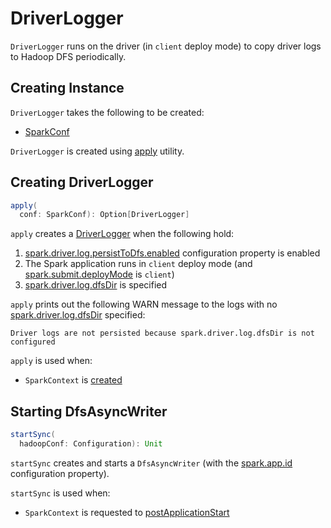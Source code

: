 # DriverLogger

`DriverLogger` runs on the driver (in `client` deploy mode) to copy driver logs to Hadoop DFS periodically.

## Creating Instance

`DriverLogger` takes the following to be created:

* <span id="conf"> [SparkConf](SparkConf.md)

`DriverLogger` is created using [apply](#apply) utility.

## <span id="apply"> Creating DriverLogger

```scala
apply(
  conf: SparkConf): Option[DriverLogger]
```

`apply` creates a [DriverLogger](#creating-instance) when the following hold:

1. [spark.driver.log.persistToDfs.enabled](configuration-properties.md#spark.driver.log.persistToDfs.enabled) configuration property is enabled
1. The Spark application runs in `client` deploy mode (and [spark.submit.deployMode](configuration-properties.md#spark.submit.deployMode) is `client`)
1. [spark.driver.log.dfsDir](configuration-properties.md#spark.driver.log.dfsDir) is specified

`apply` prints out the following WARN message to the logs with no [spark.driver.log.dfsDir](configuration-properties.md#spark.driver.log.dfsDir) specified:

```text
Driver logs are not persisted because spark.driver.log.dfsDir is not configured
```

`apply` is used when:

* `SparkContext` is [created](SparkContext.md#_driverLogger)

## <span id="startSync"> Starting DfsAsyncWriter

```scala
startSync(
  hadoopConf: Configuration): Unit
```

`startSync` creates and starts a `DfsAsyncWriter` (with the [spark.app.id](configuration-properties.md#spark.app.id) configuration property).

`startSync` is used when:

* `SparkContext` is requested to [postApplicationStart](SparkContext.md#postApplicationStart)
